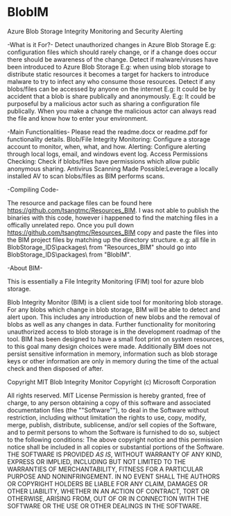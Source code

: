 # BlobIM
Azure Blob Storage Integrity Monitoring and Security Alerting

-What is it For?-
Detect unauthorized changes in Azure Blob Storage
  E.g: configuration files which should rarely change, or if a change does occur there should be awareness of the change.
Detect if malware/viruses have been introduced to Azure Blob Storage
  E.g: when using blob storage to distribute static resources it becomes a target for hackers to introduce malware to try to infect any who consume those resources.
Detect if any blobs/files can be accessed by anyone on the internet
  E.g: It could be by accident that a blob is share publically and anonymously. 
  E.g: It could be purposeful by a malicious actor such as sharing a configuration file publically. When you make a change the malicious actor can always read the file and know how to enter your environment.

-Main Functionalities-
Please read the readme.docx or readme.pdf for functionality details.
Blob/File Integrity Monitoring: Configure a storage account to monitor, when, what, and how.
Alerting: Configure alerting through local logs, email, and windows event log.
Access Permissions Checking: Check if blobs/files have permissions which allow public anonymous sharing.
Antivirus Scanning Made Possible:Leverage a locally installed AV to scan blobs/files as BIM performs scans.

-Compiling Code-

The resource and package files can be found here https://github.com/tsangtmc/Resources_BIM.
I was not able to publish the binaries with this code, however i happened to find the matching files in a offically unrelated repo.
Once you pull down https://github.com/tsangtmc/Resources_BIM copy and paste the files into the BIM project files by matching up the directory structure.
e.g: all file in BlobStorage_IDS\packages\ from "Resources_BIM" should go into BlobStorage_IDS\packages\ from "BlobIM".

-About BIM-

This is essentially a File Integrity Monitoring (FIM) tool for azure blob storage.

Blob Integrity Monitor (BIM) is a client side tool for monitoring blob storage. For any blobs which change in blob storage, BIM will be able to detect and alert upon. This includes any introduction of new blobs and the removal of blobs as well as any changes in data. Further functionality for monitoring unauthorized access to blob storage is in the development roadmap of the tool. BIM has been designed to have a small foot print on system resources, to this goal many design choices were made. Additionally BIM does not persist sensitive information in memory, information such as blob storage keys or other information are only in memory during the time of the actual check and then disposed of after.

Copyright 
MIT
Blob Integrity Monitor
Copyright (c) Microsoft Corporation

All rights reserved. 
MIT License
Permission is hereby granted, free of charge, to any person obtaining a copy of this software and associated documentation files (the ""Software""), to deal in the Software without restriction, including without limitation the rights to use, copy, modify, merge, publish, distribute, sublicense, and/or sell copies of the Software, and to permit persons to whom the Software is furnished to do so, subject to the following conditions:
The above copyright notice and this permission notice shall be included in all copies or substantial portions of the Software.
THE SOFTWARE IS PROVIDED *AS IS*, WITHOUT WARRANTY OF ANY KIND, EXPRESS OR IMPLIED, INCLUDING BUT NOT LIMITED TO THE WARRANTIES OF MERCHANTABILITY, FITNESS FOR A PARTICULAR PURPOSE AND NONINFRINGEMENT. IN NO EVENT SHALL THE AUTHORS OR COPYRIGHT HOLDERS BE LIABLE FOR ANY CLAIM, DAMAGES OR OTHER LIABILITY, WHETHER IN AN ACTION OF CONTRACT, TORT OR OTHERWISE, ARISING FROM, OUT OF OR IN CONNECTION WITH THE SOFTWARE OR THE USE OR OTHER DEALINGS IN THE SOFTWARE.
